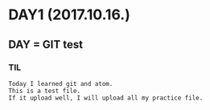 # DAY1 (2017.10.16.)
 

## DAY = GIT test

### TIL

```
Today I learned git and atom.
This is a test file.
If it upload well, I will upload all my practice file.
```
